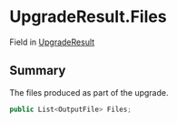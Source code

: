 # UpgradeResult.Files

Field in [UpgradeResult](/docs/api/csharp/yarn.compiler.upgrader.upgraderesult.md)

## Summary


The files produced as part of the upgrade.


```csharp
public List<OutputFile> Files;
```

